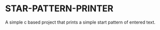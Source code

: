 # STAR-PATTERN-PRINTER

A simple c based project that prints a simple start pattern of entered text.
